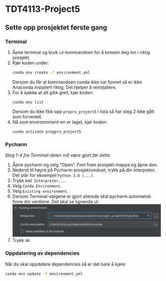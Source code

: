 # TDT4113-Project5

## Sette opp prosjektet første gang
### Terminal
1. Åpne terminal og bruk ```cd```-kommandoen for å komem deg inn i riktig prosjekt.
2. Kjør koden under:
    ``` bash
    conda env create -f environment.yml
    ```
    Dersom du får at kommandoen conda ikke var funnet så er ikke Anaconda installert riktig. Det hjelper å reinstallere.
3. For å sjekke at alt gikk greit, kjør koden:
    ```
    conda env list
    ```
    Dersom du ikke fikk opp ```propro_project5``` i lista så har steg 2 ikke gått som forventet.
4. Nå som enviromnment-en er laget, kjør koden:
    ``` bash
    conda activate progpro_project5
    ```
### Pycharm
*Steg 1-4 fra Terminal-delen må være gjort før dette.*

1. Åpne pycharm og velg "Open". Finn fram prosjekt-mappa og åpne den. 
2. Nederst til høyre på Pycharm-prosjektvinduet, trykk på din interpretor. Det står for eksempel ```Python 3.8 (...)```.
3. Trykk ```Add Interpreter...```.
4. Velg ```Conda Environment```.
5. Velg ```Existing environment```.
6. Dersom Terminal-stegene er gjort allerede skal pycharm automatisk finne din verdiene. Det skal se lignende ut:
    ![Image of interpretor setup](media/interpretor_setup.png)
7. Trykk ```OK```.

### Oppdatering av dependencies
Når du skal oppdatere dependencies så er det bare å kjøre:
```bash
conda env update -f environment.yml
```